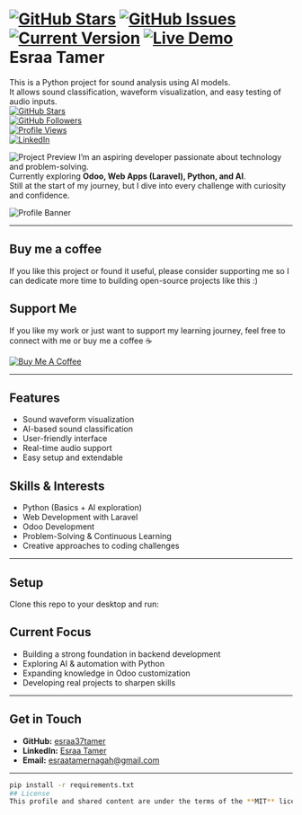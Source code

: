  [![GitHub Stars](https://img.shields.io/github/stars/YourUserName/ai-sound-analysis.svg)](https://github.com/YourUserName/ai-sound-analysis/stargazers) 
[![GitHub Issues](https://img.shields.io/github/issues/YourUserName/ai-sound-analysis.svg)](https://github.com/YourUserName/ai-sound-analysis/issues) 
[![Current Version](https://img.shields.io/badge/version-1.0.0-green.svg)](https://github.com/YourUserName/ai-sound-analysis) 
[![Live Demo](https://img.shields.io/badge/demo-online-green.svg)](https://your-demo-link.com)  
Esraa Tamer
============

This is a Python project for sound analysis using AI models.  
It allows sound classification, waveform visualization, and easy testing of audio inputs.  
[![GitHub Stars](https://img.shields.io/github/stars/esraa37tamer.svg)](https://github.com/esraa37tamer/stargazers)  
[![GitHub Followers](https://img.shields.io/github/followers/esraa37tamer.svg)](https://github.com/esraa37tamer?tab=followers)  
[![Profile Views](https://komarev.com/ghpvc/?username=esraa37tamer)](https://github.com/esraa37tamer)  
[![LinkedIn](https://img.shields.io/badge/LinkedIn-online-green.svg)](https://www.linkedin.com/in/esraatamernagah/)  

![Project Preview](projects/Screenshot.png)
I’m an aspiring developer passionate about technology and problem-solving.  
Currently exploring **Odoo, Web Apps (Laravel), Python, and AI**.  
Still at the start of my journey, but I dive into every challenge with curiosity and confidence.  

![Profile Banner](https://drive.google.com/uc?export=view&id=1tNeenQOJewOpF8PSTmOyNFFi0X0kctQ7)

---
## Buy me a coffee

If you like this project or found it useful, please consider supporting me so I can dedicate more time to building open-source projects like this :)
## Support Me  

If you like my work or just want to support my learning journey, feel free to connect with me or buy me a coffee ☕  

<a href="https://www.buymeacoffee.com/yourname" target="_blank">
  <img src="https://www.buymeacoffee.com/assets/img/custom_images/orange_img.png" alt="Buy Me A Coffee">
</a>

---

## Features
- Sound waveform visualization  
- AI-based sound classification  
- User-friendly interface  
- Real-time audio support  
- Easy setup and extendable  
## Skills & Interests
- Python (Basics + AI exploration)  
- Web Development with Laravel  
- Odoo Development  
- Problem-Solving & Continuous Learning  
- Creative approaches to coding challenges  

---

## Setup
Clone this repo to your desktop and run:
## Current Focus
- Building a strong foundation in backend development  
- Exploring AI & automation with Python  
- Expanding knowledge in Odoo customization  
- Developing real projects to sharpen skills  

---

## Get in Touch
- **GitHub:** [esraa37tamer](https://github.com/esraa37tamer)  
- **LinkedIn:** [Esraa Tamer](https://www.linkedin.com/in/esraatamernagah/)  
- **Email:** esraatamernagah@gmail.com  

---

```bash
pip install -r requirements.txt
## License
This profile and shared content are under the terms of the **MIT** license.
